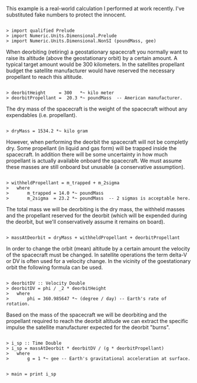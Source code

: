 This example is a real-world calculation I performed at work
recently. I've substituted fake numbers to protect the innocent.
```

> import qualified Prelude
> import Numeric.Units.Dimensional.Prelude
> import Numeric.Units.Dimensional.NonSI (poundMass, gee)

```
When deorbiting (retiring) a geostationary spacecraft you normally want
to raise its altitude (above the geostationary orbit) by a certain
amount. A typical target amount would be 300 kilometers. In the satellites
propellant budget the satellite manufacturer would have reserved the
necessary propellant to reach this altitude.
```

> deorbitHeight     = 300   *~ kilo meter
> deorbitPropellant =  20.3 *~ poundMass  -- American manufacturer.

```
The dry mass of the spacecraft is the weight of the spacecraft without
any expendables (i.e. propellant).
```

> dryMass = 1534.2 *~ kilo gram

```
However, when performing the deorbit the spacecraft will not be completly
dry. Some propellant (in liquid and gas form) will be trapped inside
the spacecraft. In addition there will be some uncertainty in how much
propellant is actually available onboard the spacecraft. We must assume
these masses are still onboard but unusable (a conservative assumption).
```

> withheldPropellant = m_trapped + m_2sigma
>   where
>       m_trapped = 14.0 *~ poundMass
>       m_2sigma  = 23.2 *~ poundMass  -- 2 sigmas is acceptable here.

```
The total mass we will be deorbiting is the dry mass, the withheld masses
and the propellant reserved for the deorbit (which will be expended
during the deorbit, but we'll conservatively assume it remains on board).
```

> massAtDeorbit = dryMass + withheldPropellant + deorbitPropellant

```
In order to change the orbit (mean) altitude by a certain amount the
velocity of the spacecraft must be changed. In satellite operations the
term delta-V or DV is often used for a velocity change. In the vicinity
of the goestationary orbit the following formula can be used.
```

> deorbitDV :: Velocity Double
> deorbitDV = phi / _2 * deorbitHeight
>   where
>       phi = 360.985647 *~ (degree / day) -- Earth's rate of rotation.

```
Based on the mass of the spacecraft we will be deorbiting and the
propellant required to reach the deorbit altitude we can extract the
specific impulse the satellite manufacturer expected for the deorbit
"burns".
```

> i_sp :: Time Double
> i_sp = massAtDeorbit * deorbitDV / (g * deorbitPropellant)
>   where
>       g = 1 *~ gee -- Earth's gravitational acceleration at surface.

```
```

> main = print i_sp

```